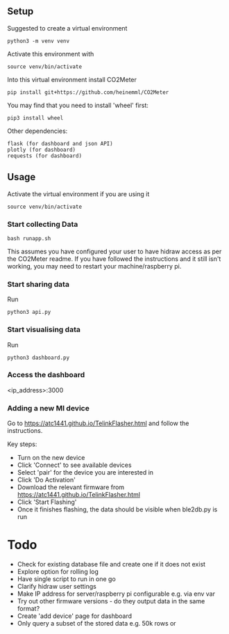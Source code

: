 ## Setup
Suggested to create a virtual environment

```
python3 -m venv venv
```

Activate this environment with

```
source venv/bin/activate
```

Into this virtual environment install CO2Meter

```
pip install git+https://github.com/heinemml/CO2Meter
```

You may find that you need to install 'wheel' first:

```
pip3 install wheel
```

Other dependencies:

```
flask (for dashboard and json API)
plotly (for dashboard)
requests (for dashboard)
```

## Usage
Activate the virtual environment if you are using it

```
source venv/bin/activate
```


### Start collecting Data

```
bash runapp.sh
```

This assumes you have configured your user to have hidraw access as 
per the CO2Meter readme. If you have followed the instructions and it
still isn't working, you may need to restart your machine/raspberry pi.


### Start sharing data

Run

```
python3 api.py
```

### Start visualising data

Run

```
python3 dashboard.py
```

### Access the dashboard
<ip_address>:3000

### Adding a new MI device
Go to https://atc1441.github.io/TelinkFlasher.html and follow the instructions.

Key steps:
- Turn on the new device
- Click 'Connect' to see available devices
- Select 'pair' for the device you are interested in 
- Click 'Do Activation'
- Download the relevant firmware from https://atc1441.github.io/TelinkFlasher.html
- Click 'Start Flashing'
- Once it finishes flashing, the data should be visible when ble2db.py is run

# Todo
- Check for existing database file and create one if it does not exist
- Explore option for rolling log
- Have single script to run in one go
- Clarify hidraw user settings
- Make IP address for server/raspberry pi configurable e.g. via env var
- Try out other firmware versions - do they output data in the same format?
- Create 'add device' page for dashboard
- Only query a subset of the stored data e.g. 50k rows or 


